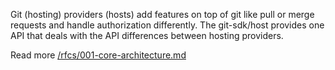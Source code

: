 Git (hosting) providers (hosts) add features on top of git like pull or merge requests and handle authorization differently. The git-sdk/host provides one API that deals with the API differences between hosting providers.

Read more [/rfcs/001-core-architecture.md](/rfcs/001-core-architecture.md)
